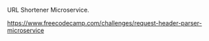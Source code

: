 URL Shortener Microservice.

https://www.freecodecamp.com/challenges/request-header-parser-microservice